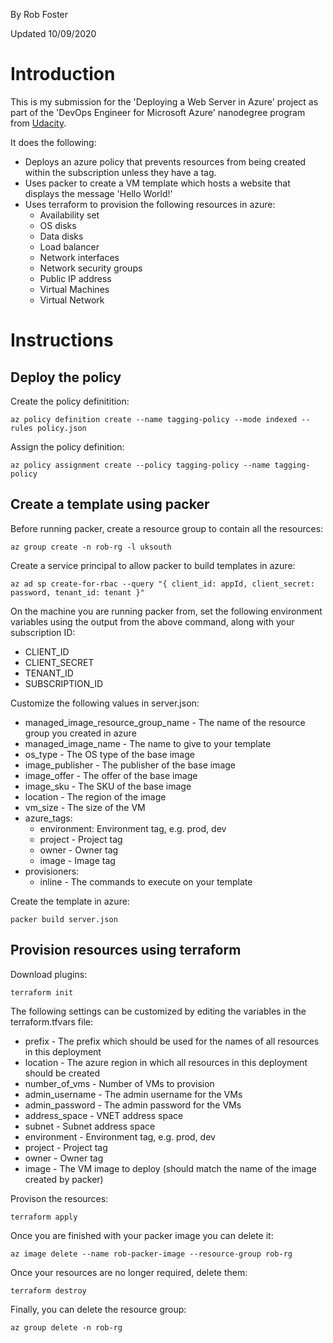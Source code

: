 By Rob Foster

Updated 10/09/2020

# Introduction
This is my submission for the 'Deploying a Web Server in Azure' project as part of the 'DevOps Engineer for Microsoft Azure' nanodegree program from [Udacity](https://udacity.com).

It does the following:
- Deploys an azure policy that prevents resources from being created within the subscription unless they have a tag.
- Uses packer to create a VM template which hosts a website that displays the message 'Hello World!'
- Uses terraform to provision the following resources in azure:
  - Availability set
  - OS disks
  - Data disks
  - Load balancer
  - Network interfaces
  - Network security groups
  - Public IP address
  - Virtual Machines
  - Virtual Network

# Instructions

## Deploy the policy

Create the policy definitition:
```
az policy definition create --name tagging-policy --mode indexed --rules policy.json
```
Assign the policy definition:
```
az policy assignment create --policy tagging-policy --name tagging-policy
```

## Create a template using packer

Before running packer, create a resource group to contain all the resources:
```
az group create -n rob-rg -l uksouth
```
Create a service principal to allow packer to build templates in azure:
```
az ad sp create-for-rbac --query "{ client_id: appId, client_secret: password, tenant_id: tenant }"
```

On the machine you are running packer from, set the following environment variables using the output from the above command, along with your subscription ID:

- CLIENT_ID
- CLIENT_SECRET
- TENANT_ID
- SUBSCRIPTION_ID

Customize the following values in server.json:
- managed_image_resource_group_name - The name of the resource group you created in azure
- managed_image_name - The name to give to your template
- os_type - The OS type of the base image
- image_publisher - The publisher of the base image
- image_offer -  The offer of the base image
- image_sku - The SKU of the base image
- location - The region of the image
- vm_size - The size of the VM
- azure_tags:
  - environment: Environment tag, e.g. prod, dev
  - project - Project tag
  - owner - Owner tag
  - image - Image tag
- provisioners:
  - inline - The commands to execute on your template

Create the template in azure:
```
packer build server.json
```

## Provision resources using terraform

Download plugins:
```
terraform init
```
The following settings can be customized by editing the variables in the terraform.tfvars file:
- prefix - The prefix which should be used for the names of all resources in this deployment
- location - The azure region in which all resources in this deployment should be created
- number_of_vms - Number of VMs to provision
- admin_username - The admin username for the VMs
- admin_password - The admin password for the VMs
- address_space - VNET address space
- subnet - Subnet address space
- environment - Environment tag, e.g. prod, dev
- project - Project tag
- owner - Owner tag
- image - The VM image to deploy (should match the name of the image created by packer)

Provison the resources:
```
terraform apply
```
Once you are finished with your packer image you can delete it:
```
az image delete --name rob-packer-image --resource-group rob-rg
```
Once your resources are no longer required, delete them:
```
terraform destroy
```
Finally, you can delete the resource group:
```
az group delete -n rob-rg
```
